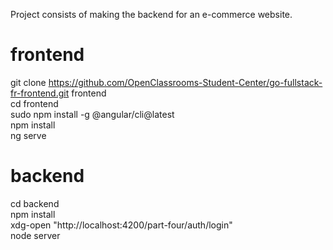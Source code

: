 Project consists of making the backend for an e-commerce website.  

# frontend

git clone https://github.com/OpenClassrooms-Student-Center/go-fullstack-fr-frontend.git frontend  
cd frontend  
sudo npm install -g @angular/cli@latest  
npm install  
ng serve  

# backend

cd backend  
npm install   
xdg-open "http://localhost:4200/part-four/auth/login"  
node server
